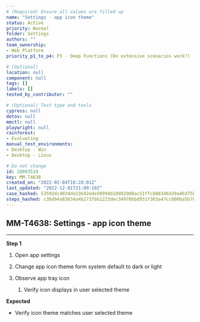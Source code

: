 ```yaml
---
# (Required) Ensure all values are filled up
name: "Settings - app icon theme"
status: Active
priority: Normal
folder: Settings
authors: ""
team_ownership: 
- Web Platform
priority_p1_to_p4: P3 - Deep Functions (Do extensive scenarios work?)

# (Optional)
location: null
component: null
tags: []
labels: []
tested_by_contributor: ""

# (Optional) Test type and tools
cypress: null
detox: null
mmctl: null
playwright: null
rainforest: 
- Evaluating
manual_test_environments:
- Desktop - Win
- Desktop - Linux

# Do not change
id: 18093519
key: MM-T4638
created_on: "2022-02-04T18:28:01Z"
last_updated: "2022-12-01T21:09:10Z"
case_hashed: 53592dc4034de23642ede58994b10992908ac51ffc8803d6d39a46d75b56614d78a22dd222504ab694230337a20d77db
steps_hashed: c3bd94a83634a4b2737bb1223dec34970bbd931f363a47cc800ba5b7820678696149552289bb06670f719504ec1218c3
---
```


<!-- (Auto-generated) Based on frontmatter's "key" and "name" -->

## MM-T4638: Settings - app icon theme

---

**Step 1**

1. Open app settings

2. Change app icon theme form system default to dark or light

3. Observe app tray icon

   1. Verify icon displays in user selected theme

**Expected**

- Verify icon theme matches user selected theme
